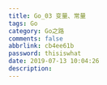 ```yaml
---
title: Go_03 变量、常量
tags: Go
category: Go之路
comments: false
abbrlink: cb4ee61b
password: thisiswhat
date: 2019-07-13 10:04:26
description:
---
```


